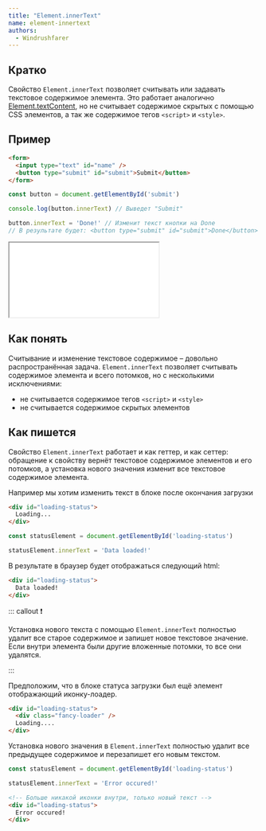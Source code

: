 ```yaml
---
title: "Element.innerText"
name: element-innertext
authors:
  - Windrushfarer
---
```


## Кратко

Свойство `Element.innerText` позволяет считывать или задавать текстовое содержимое элемента. Это работает аналогично [Element.textContent](/js/doka/element-textcontent), но не считывает содержимое скрытых с помощью CSS элементов, а так же содержимое тегов `<script>` и `<style>`.

## Пример
```html
<form>
  <input type="text" id="name" />
  <button type="submit" id="submit">Submit</button>
</form>
```

```js
const button = document.getElementById('submit')

console.log(button.innerText) // Выведет "Submit"

button.innerText = 'Done!' // Изменит текст кнопки на Done
// В результате будет: <button type="submit" id="submit">Done</button>
```

<iframe title="Element.innerText" src="demos/index.html"></iframe>

## Как понять

Считывание и изменение текстовое содержимое – довольно распространённая задача. `Element.innerText` позволяет считывать содержимое элемента и всего потомков, но с несколькими исключениями:
- не считывается содержимое тегов `<script>` и `<style>`
- не считывается содержимое скрытых элементов

## Как пишется

Свойство `Element.innerText` работает и как геттер, и как сеттер: обращение к свойству вернёт текстовое содержимое элементов и его потомков, а установка нового значения изменит все текстовое содержимое элемента.

Например мы хотим изменить текст в блоке после окончания загрузки

```html
<div id="loading-status">
  Loading...
</div>
```

```js
const statusElement = document.getElementById('loading-status')

statusElement.innerText = 'Data loaded!'
```

В результате в браузер будет отображаться следующий html:

```html
<div id="loading-status">
  Data loaded!
</div>
```

::: callout ❗️

Установка нового текста с помощью `Element.innerText` полностью удалит все старое содержимое и запишет новое текстовое значение. Если внутри элемента были другие вложенные потомки, то все они удалятся.

:::

Предположим, что в блоке статуса загрузки был ещё элемент отображающий иконку-лоадер.

```html
<div id="loading-status">
  <div class="fancy-loader" />
  Loading....
</div>
```

Установка нового значения в `Element.innerText` полностью удалит все предыдущее содержимое и перезапишет его новым текстом.

```js
const statusElement = document.getElementById('loading-status')

statusElement.innerText = 'Error occured!'
```

```html
<!-- Больше никакой иконки внутри, только новый текст -->
<div id="loading-status">
  Error occured!
</div>
```
